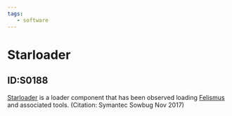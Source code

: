 ```yaml
---
tags:
   - software
---
```

# Starloader
## ID:S0188
[Starloader](software/S0188) is a loader component that has been observed loading [Felismus](software/S0171) and associated tools. (Citation: Symantec Sowbug Nov 2017)
